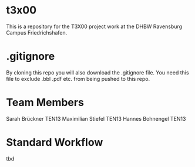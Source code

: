 # t3x00
This is a repository for the T3X00 project work at the DHBW Ravensburg Campus Friedrichshafen.

# .gitignore
By cloning this repo you will also download the .gitignore file. You need this file to exclude .bbl .pdf etc. from being pushed to this repo. 

# Team Members

Sarah Brückner TEN13
Maximilian Stiefel TEN13
Hannes Bohnengel TEN13

# Standard Workflow
tbd
